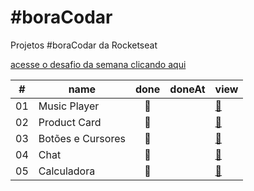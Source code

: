 # #boraCodar

Projetos #boraCodar da Rocketseat

[acesse o desafio da semana clicando aqui](https://boracodar.dev)

<table>
  <thead>
    <tr>
      <th>#</th>
      <th>name</th>
      <th>done</th>
      <th>doneAt</th>
      <th>view</th>
    </tr>
  </thead>
  <tbody>
    <tr>
      <td>01</td>
      <td>Music Player</td>
      <td><center>🔴</center></td>
      <td></td>
      <td><a href="workspaces/01-music-player">🔗</a></td>
    </tr>
    <tr>
      <td>02</td>
      <td>Product Card</td>
      <td><center>🔴</center></td>
      <td></td>
      <td><a href="">🔗</a></td>
    </tr>
    <tr>
      <td>03</td>
      <td>Botões e Cursores</td>
      <td><center>🔴</center></td>
      <td></td>
      <td><a href="03">🔗</a></td>
    </tr>
    <tr>
      <td>04</td>
      <td>Chat</td>
      <td><center>🔴</center></td>
      <td></td>
      <td><a href="04">🔗</a></td>
    </tr>
    <tr>
      <td>05</td>
      <td>Calculadora</td>
      <td><center>🔴</center></td>
      <td></td>
      <td><a href="04">🔗</a></td>
    </tr>
  </tbody>
</table>
